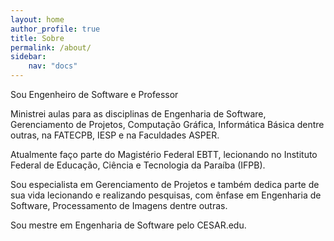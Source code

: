 ```yaml
---
layout: home
author_profile: true
title: Sobre
permalink: /about/
sidebar:
    nav: "docs"
---
```


<!-- ![Maxwell Anderson](https://avatars.githubusercontent.com/u/107955034?v=4) -->

Sou Engenheiro de Software e Professor

Ministrei aulas para as disciplinas de Engenharia de Software, Gerenciamento de Projetos, Computação Gráfica, Informática Básica dentre outras, na FATECPB, IESP e na Faculdades ASPER.

Atualmente faço parte do Magistério Federal EBTT, lecionando no Instituto Federal de Educação, Ciência e Tecnologia da Paraíba (IFPB).

Sou especialista em Gerenciamento de Projetos e também dedica parte de sua vida lecionando e realizando pesquisas, com ênfase em Engenharia de Software, Processamento de Imagens dentre outras.

Sou mestre em Engenharia de Software pelo CESAR.edu.

